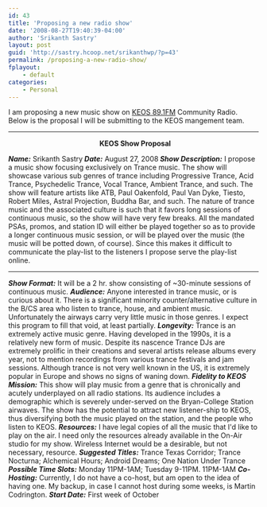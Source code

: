 ```yaml
---
id: 43
title: 'Proposing a new radio show'
date: '2008-08-27T19:40:39-04:00'
author: 'Srikanth Sastry'
layout: post
guid: 'http://sastry.hcoop.net/srikanthwp/?p=43'
permalink: /proposing-a-new-radio-show/
fplayout:
    - default
categories:
    - Personal
---
```


I am proposing a new music show on <a title="KEOS" href="http://www.keos.org/" target="_self">KEOS 89.1FM</a> Community Radio. Below is the proposal I will be submitting to the KEOS mangement team.

<hr align="center" size="2" width="100%" />
<p align="center"><b>  KEOS Show Proposal</b></p>
<i><b>Name:</b></i> Srikanth Sastry<i><b>
Date:</b></i> August 27, 2008<i><b>
Show Description:</b></i> I propose a music show focusing exclusively on Trance music. The show will showcase various sub genres of trance including Progressive Trance, Acid Trance, Psychedelic Trance, Vocal Trance, Ambient Trance, and such. The show will feature artists like ATB, Paul Oakenfold, Paul Van Dyke, Tiesto, Robert Miles, Astral Projection, Buddha Bar, and such. The nature of trance music and the associated culture is such that it favors long sessions of continuous music, so the show will have very few breaks. All the mandated PSAs, promos, and station ID will either be played together so as to provide a longer continuous music session, or will be played over the music (the music will be potted down, of course). Since this makes it difficult to communicate the play-list to the listeners I propose serve the play-list online.

<hr id="system-readmore" />

<i><b>Show Format:</b></i> It will be a 2 hr. show consisting of ~30-minute sessions of continuous music.
<i><b>Audience:</b></i> Anyone interested in trance music, or is curious about it. There is a significant minority counter/alternative culture in the B/CS area who listen to trance, house, and ambient music. Unfortunately the airways carry very little music in those genres. I expect this program to fill that void, at least partially.
<i><b>Longevity:</b></i> Trance is an extremely active music genre. Having developed in the 1990s, it is a relatively new form of music. Despite its nascence Trance DJs are extremely prolific in their creations and several artists release albums every year, not to mention recordings from various trance festivals and jam sessions. Although trance is not very well known in the US, it is extremely popular in Europe and shows no signs of waning down.
<i><b>Fidelity to KEOS Mission:</b></i> This show will play music from a genre that is chronically and acutely underplayed on all radio stations. Its audience includes a demographic which is severely under-served on the Bryan-College Station airwaves. The show has the potential to attract new listener-ship to KEOS, thus diversifying both the music played on the station, and the people who listen to KEOS.
<i><b>Resources:</b></i> I have legal copies of all the music that I'd like to play on the air. I need only the resources already available in the On-Air studio for my show. Wireless Internet would be a desirable, but not necessary, resource.
<i><b>Suggested Titles:</b></i> Trance Texas Corridor; Trance Nocturna; Alchemical Hours; Android Dreams; One Nation Under Trance
<i><b>Possible Time Slots:</b></i> Monday 11PM-1AM; Tuesday 9-11PM. 11PM-1AM
<i><b>Co-Hosting:</b></i> Currently, I do not have a co-host, but am open to the idea of having one. My backup, in case I cannot host during some weeks, is Martin Codrington.
<i><b>Start Date:</b></i> First week of October